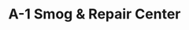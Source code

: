 ---
title: "A-1 Smog & Repair Center"
url: /redding/a-1-smog-and-repair-center/
shop: car repair
---
